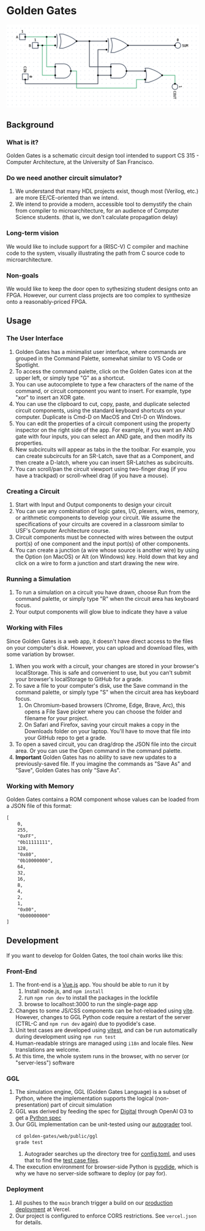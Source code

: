# Golden Gates

![1bit-full-adder](./fa-1bit.png)

## Background

### What is it?

Golden Gates is a schematic circuit design tool intended to support CS 315 - Computer Architecture, at the University of San Francisco.

### Do we need another circuit simulator? 

1. We understand that many HDL projects exist, though most (Verilog, etc.) are more EE/CE-oriented than we intend. 
1. We intend to provide a modern, accessible tool to demystify the chain from compiler to microarchitecture, for an audience of Computer Science students. (that is, we don't calculate propagation delay)

### Long-term vision

We would like to include support for a (RISC-V) C compiler and machine code to the system, visually illustrating the path from C source code to microarchitecture.

### Non-goals

We would like to keep the door open to sythesizing student designs onto an FPGA. However, our current class projects are too complex to synthesize onto a reasonably-priced FPGA. 

## Usage

### The User Interface

1. Golden Gates has a minimalist user interface, where commands are grouped in the Command Palette, somewhat similar to VS Code or Spotlight.
1. To access the command palette, click on the Golden Gates icon at the upper left, or simply type "G" as a shortcut.
1. You can use autocomplete to type a few characters of the name of the command, or circuit component you want to insert. For example, type "xor" to insert an XOR gate.
1. You can use the clipboard to cut, copy, paste, and duplicate selected circuit components, using the standard keyboard shortcuts on your computer. Duplicate is Cmd-D on MacOS and Ctrl-D on Windows.
1. You can edit the properties of a circuit component using the property inspector on the right side of the app. For example, if you want an AND gate with four inputs, you can select an AND gate, and then modify its properties.
1. New subcircuits will appear as tabs in the the toolbar. For example, you can create subcircuits for an SR-Latch, save that as a Component, and then create a D-latch, where you can insert SR-Latches as subcircuits.
1. You can scroll/pan the circuit viewport using two-finger drag (if you have a trackpad) or scroll-wheel drag (if you have a mouse).

### Creating a Circuit

1. Start with Input and Output components to design your circuit
1. You can use any combination of logic gates, I/O, plexers, wires, memory, or arithmetic components to develop your circuit. We assume the specifications of your circuits are covered in a classroom similar to USF's Computer Architecture course.
1. Circuit components must be connected with wires between the output port(s) of one component and the input port(s) of other components.
1. You can create a junction (a wire whose source is another wire) by using the Option (on MacOS) or Alt (on Windows) key. Hold down that key and click on a wire to form a junction and start drawing the new wire.

### Running a Simulation

1. To run a simulation on a circuit you have drawn, choose Run from the command palette, or simply type "R" when the circuit area has keyboard focus.
1. Your output components will glow blue to indicate they have a value

### Working with Files

Since Golden Gates is a web app, it doesn't have direct access to the files on your computer's disk. However, you can upload and download files, with some variation by browser.

1. When you work with a circuit, your changes are stored in your browser's localStorage. This is safe and convenient to use, but you can't submit your browser's localStorage to GitHub for a grade.
1. To save a file to your computer's disk, use the Save command in the command palette, or simply type "S" when the circuit area has keyboard focus.
    1. On Chromium-based browsers (Chrome, Edge, Brave, Arc), this opens a File Save picker where you can choose the folder and filename for your project.
    1. On Safari and Firefox, saving your circuit makes a copy in the Downloads folder on your laptop. You'll have to move that file into your GitHub repo to get a grade.
1. To open a saved circuit, you can drag/drop the JSON file into the circuit area. Or you can use the Open command in the command palette. 
1. **Important** Golden Gates has no ability to save new updates to a previously-saved file. If you imagine the commands as "Save As" and "Save", Golden Gates has only "Save As".

### Working with Memory

Golden Gates contains a ROM component whose values can be loaded from a JSON file of this format:

    [
        0,
        255,
        "0xFF",
        "0b11111111",
        128,
        "0x80",
        "0b10000000",
        64,
        32,
        16,
        8,
        4,
        2,
        1,
        "0x00",
        "0b00000000"
    ]

## Development

If you want to develop for Golden Gates, the tool chain works like this:

### Front-End

1. The front-end is a [Vue.js](https://vuejs.org) app. You should be able to run it by
    1. Install node.js, and `npm install`
    1. run `npm run dev` to install the packages in the lockfile
    1. browse to localhost:3000 to run the single-page app
1. Changes to some JS/CSS components can be hot-reloaded using [vite](https://vite.dev). However, changes to GGL Python code require a restart of the server (CTRL-C and `npm run dev` again) due to pyodide's case.
1. Unit test cases are developed using [vitest](https://vitest.dev), and can be run automatically during development using `npm run test`
1. Human-readable strings are managed using `i18n` and locale files. New translations are welcome.
1. At this time, the whole system runs in the browser, with no server (or "server-less") software


### GGL

1. The simulation engine, GGL (Golden Gates Language) is a subset of Python, where the implementation supports the logical (non-presentation) part of circuit simulation
1. GGL was derived by feeding the spec for [Digital](https://github.com/hneemann/digital) through OpenAI O3 to get a [Python spec](https://github.com/phpeterson-usf/golden-gates/blob/main/gglang/design/ggl-design-o3-deep-research-v2.md)
1. Our GGL implementation can be unit-tested using our [autograder](https://github.com/phpeterson-usf/autograder) tool.
    ```text
    cd golden-gates/web/public/ggl
    grade test
    ```
    1. Autograder searches up the directory tree for [config.toml](https://github.com/phpeterson-usf/golden-gates/blob/main/web/public/ggl/config.toml), and uses that to find the [test case files](https://github.com/phpeterson-usf/golden-gates/blob/main/web/public/ggl/tests/ggl/ggl.toml). 
1. The execution environment for browser-side Python is [pyodide](https://pyodide.org/en/stable/), which is why we have no server-side software to deploy (or pay for).

### Deployment

1. All pushes to the `main` branch trigger a build on our [production deployment](https://golden-gates-nine.vercel.app) at Vercel.
1. Our project is configured to enforce CORS restrictions. See `vercel.json` for details.
